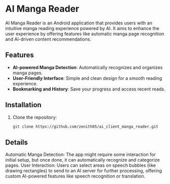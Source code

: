 
# AI Manga Reader

AI Manga Reader is an Android application that provides users with an intuitive manga reading experience powered by AI. It aims to enhance the user experience by offering features like automatic manga page recognition and AI-driven content recommendations.

## Features
- **AI-powered Manga Detection**: Automatically recognizes and organizes manga pages.
- **User-Friendly Interface**: Simple and clean design for a smooth reading experience.
- **Bookmarking and History**: Save your progress and access recent reads.

## Installation
1. Clone the repository:
   ```bash
   git clone https://github.com/zenith85/ai_client_manga_reader.git

## Details
Automatic Manga Detection: The app might require some interaction for initial setup, but once done, it can automatically recognize and categorize pages.
User Interaction: Users can select areas on speech bubbles (like drawing rectangles) to send to an AI server for further processing, offering custom AI-powered features like speech recognition or translation.

